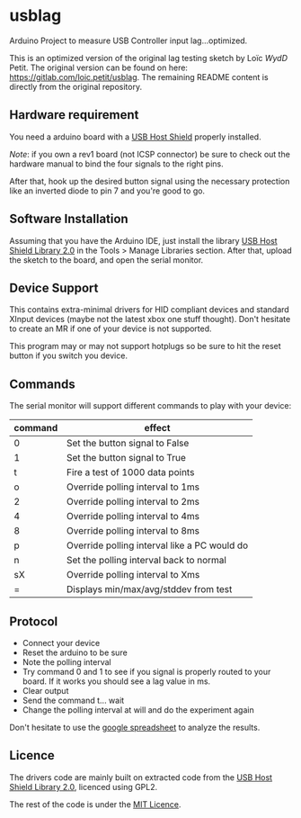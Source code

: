 # usblag

Arduino Project to measure USB Controller input lag...optimized.

This is an optimized version of the original lag testing sketch by Loïc *WydD* Petit. The original version can be found on here: https://gitlab.com/loic.petit/usblag. The remaining README content is directly from the original repository.

## Hardware requirement

You need a arduino board with a [USB Host Shield](https://github.com/felis/USB_Host_Shield_2.0) properly installed.

_Note_: if you own a rev1 board (not ICSP connector) be sure to check out the hardware manual to bind the four signals to the right pins.

After that, hook up the desired button signal using the necessary protection like an inverted diode to pin 7 and you're good to go.

## Software Installation

Assuming that you have the Arduino IDE, just install the library [USB Host Shield Library 2.0](https://github.com/felis/USB_Host_Shield_2.0)
in the Tools > Manage Libraries section. After that, upload the sketch to the board, and open the serial monitor.

## Device Support
This contains extra-minimal drivers for HID compliant devices and standard XInput devices (maybe not the latest xbox one stuff thought). Don't hesitate to create an MR if one of your device is not supported.

This program may or may not support hotplugs so be sure to hit the reset button if you switch you device.

## Commands
The serial monitor will support different commands to play with your device:

| command | effect |
| ------ | ------ |
| 0 | Set the button signal to False |
| 1 | Set the button signal to True |
| t | Fire a test of 1000 data points |
| o | Override polling interval to 1ms |
| 2 | Override polling interval to 2ms |
| 4 | Override polling interval to 4ms |
| 8 | Override polling interval to 8ms |
| p | Override polling interval like a PC would do |
| n | Set the polling interval back to normal |
| sX | Override polling interval to Xms |
| = | Displays min/max/avg/stddev from test |

## Protocol

* Connect your device
* Reset the arduino to be sure
* Note the polling interval
* Try command 0 and 1 to see if you signal is properly routed to your board. If it works you should see a lag value in ms.
* Clear output
* Send the command t... wait
* Change the polling interval at will and do the experiment again
 
Don't hesitate to use the [google spreadsheet](https://docs.google.com/spreadsheets/d/1kG7k6A1OHC0YIzG-KFlUMSfKDR1uYCY3-1D4dpXatsc/edit?usp=sharing) to analyze the results.

## Licence
The drivers code are mainly built on extracted code from the [USB Host Shield Library 2.0](https://github.com/felis/USB_Host_Shield_2.0), licenced using GPL2.

The rest of the code is under the [MIT Licence](LICENSE).
